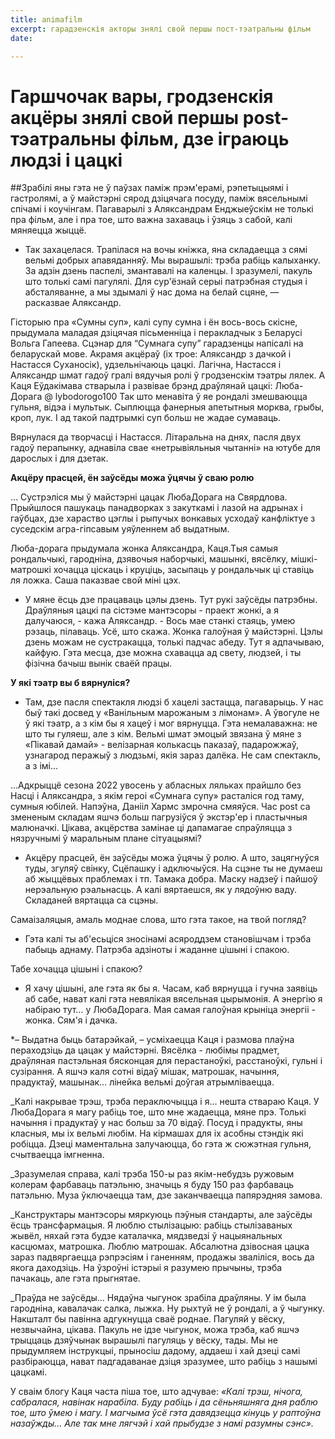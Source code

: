 ```yaml
---
title: animafilm
excerpt: гарадзенскія акторы знялі свой першы пост-тэатральны фільм
date: 

---
```

# **Гаршчочак вары, гродзенскія акцёры знялі свой першы post-тэатральны фільм, дзе іграюць людзі і цацкі**

##Зрабілі яны гэта не ў паўзах паміж прэм'ерамі, рэпетыцыямі і гастролямі, а ў майстэрні сярод дзіцячага посуду, паміж вясельнымі спічамі і коучінгам. Пагаварылі з Аляксандрам Енджыеўскім не толькі пра фільм, але і пра тое, што важна захаваць і ўзяць з сабой, калі мяняецца жыццё.

- Так захацелася. Трапілася на вочы кніжка, яна складаецца з сямі вельмі добрых апавяданняў. Мы вырашылі: трэба рабіць калыханку. За адзін дзень паспелі, змантавалі на каленцы. І зразумелі, пакуль што толькі самі пагулялі. Для сур'ёзнай серыі патрэбная студыя і абсталяванне, а мы здымалі ў нас дома на белай сцяне, — расказвае Аляксандр.

Гісторыю пра «Сумны суп», калі супу сумна і ён вось-вось скісне, прыдумала маладая дзіцячая пісьменніца і перакладчык з Беларусі Вольга Гапеева. Сцэнар для “Сумнага супу” гарадзенцы напісалі на беларускай мове. Акрамя акцёраў (іх трое: Аляксандр з дачкой і Настасся Суханосік), удзельнічаюць цацкі.
Лагічна, Настасся і Аляксандр шмат гадоў гралі вядучыя ролі ў гродзенскім тэатры лялек. А Каця Еўдакімава стварыла і развівае брэнд драўлянай цацкі: Люба-Дорага @ lybodorogo100 Так што менавіта ў яе рондалі змешваюцца гульня, відэа і мультык. Сыплюцца фанерныя апетытныя морква, грыбы, кроп, лук. І ад такой падтрымкі суп больш не жадае сумаваць.

Вярнулася да творчасці і Настасся. Літаральна на днях, пасля двух гадоў перапынку, аднавіла свае «нетрывіяльныя чытанні» на ютубе для дарослых і для дзетак. 

**Акцёру прасцей, ён заўсёды можа ўцячы ў сваю ролю**

… Сустрэліся мы ў майстэрні цацак ЛюбаДорага на Свярдлова. Прыйшлося пашукаць  панадворках з закуткамі і лазой на адрынах і гаўбцах, дзе хараство цэглы і рыпучых вонкавых усходаў канфліктуе з суседскім агра-гіпсавым уяўленнем аб выдатным.

Люба-дорага прыдумала жонка Аляксандра, Каця.Тыя самыя рондальчыкі, гародніна, дзявочыя наборчыкі, машынкі, вясёлку, мішкі-матрошкі хочацца ціскаць і круціць, засыпаць у рондальчык ці ставіць ля ложка. Саша паказвае свой міні цэх.

- У мяне ёсць дзе працаваць цэлы дзень. Тут рукі заўсёды патрэбны. Драўляныя цацкі па сістэме мантэсоры - праект жонкі, а я далучаюся, - кажа Аляксандр. - Вось мае станкі стаяць, умею рэзаць, пілаваць. Усё, што скажа. Жонка галоўная ў майстэрні. Цэлы дзень можам не сустракацца, толькі падчас абеду. Тут я адпачываю, кайфую. Гэта месца, дзе можна схавацца ад свету, людзей, і ты фізічна бачыш вынік сваёй працы.

**У які тэатр вы б вярнуліся?**

- Там, дзе пасля спектакля людзі б хацелі застацца, пагаварыць. У нас быў такі досвед у «Ванільным марожаным з лімонам». А ўвогуле не ў які тэатр, а з кім бы я хацеў і мог вярнуцца. Гэта немалаважна: не што ты гуляеш, але з кім. Вельмі шмат эмоцый звязана ў мяне з «Пікавай дамай» - велізарная колькасць паказаў, падарожжаў, узнагарод перажыў з людзьмі, якія зараз далёка. Не сам спектакль, а з імі...

…Адкрыццё сезона 2022 увосень у абласных ляльках прайшло без Насці і Аляксандра, з якім героі «Сумнага супу» расталіся год таму, сумныя юбілей. Напэўна, Данііл Хармс змрочна смяяўся. Час post са змененым складам яшчэ больш пагрузіўся ў экстэр'ер і пластычныя малюначкі.
Цікава, акцёрства замінае ці дапамагае спраўляцца з нязручнымі ў маральным плане сітуацыямі?

- Акцёру прасцей, ён заўсёды можа ўцячы ў ролю. А што, зацягнуўся туды, згуляў свінку, Сцёпашку і адключыўся. На сцэне ты не думаеш аб жыццёвых праблемах і тп. Тамака добра. Маску надзеў і пайшоў нерэальную рэальнасць. А калі вяртаешся, як у лядоўню ваду. Складаней вяртацца са сцэны.

Самаізаляцыя, амаль моднае слова, што гэта такое, на твой погляд?
- Гэта калі ты аб'есьціся зносінамі асяроддзем становішчам і трэба пабыць аднаму. Патрэба адзіноты і жаданне цішыні і спакою.

Табе хочацца цішыні і спакою?

- Я хачу цішыні, але гэта як бы я. Часам, каб вярнуцца і гучна заявіць аб сабе, нават калі гэта невялікая вясельная цырымонія. А энергію я набіраю тут… у ЛюбаДорага. Мая самая галоўная крыніца энергіі - жонка. Сям'я і дачка.

*– Выдатна быць батарэйкай, – усміхаецца Каця і размова плаўна пераходзіць да цацак у майстэрні. Вясёлка - любімы прадмет, драўляная пастэльная бясконцая для перастаноўкі, расстаноўкі, гульні і сузірання. А яшчэ каля сотні відаў мішак, матрошак, начыння, прадуктаў, машынак… лінейка вельмі доўгая атрымліваецца.

_Калі накрывае трэш, трэба пераключыцца і я… нешта ствараю
Каця. У ЛюбаДорага я магу рабіць тое, што мне жадаецца, мяне прэ. Толькі начыння і прадуктаў у нас больш за 70 відаў. Посуд і прадукты, яны класныя, мы іх вельмі любім. На кірмашах для іх асобны стэндік які робіцца. Дзеці маментальна залучаюцца, бо гэта ж сюжэтная гульня, счытваецца імгненна.

_Зразумелая справа, калі трэба 150-ы раз якім-небудзь ружовым колерам фарбаваць патэльню, значыць я буду 150 раз фарбаваць патэльню. Муза ўключаецца там, дзе заканчваецца папярэдняя замова.

_Канструктары мантэсоры мяркуюць пэўныя стандарты, але заўсёды ёсць трансфармацыя. Я люблю стылізацыю: рабіць стылізаваных жывёл, няхай гэта будзе каталачка, мядзведзі ў нацыянальных касцюмах, матрошка. Люблю матрошак. Абсалютна дзівосная цацка зараз падвяргаецца рэпрэсіям і ганенням, продажы зваліліся, вось да якога даходзіць. На ўзроўні істэрыі я разумею прычыны, трэба пачакаць, але гэта прыгнятае.

_Праўда не заўсёды... Нядаўна чыгунок зрабіла драўляны. У ім была гародніна, кавалачак салка, лыжка. Ну рыхтуй не ў рондалі, а ў чыгунку. Накшталт бы павінна адгукнуцца сваё роднае. Пагуляй у вёску, незвычайна, цікава. Пакуль не ідзе чыгунок, можа трэба, каб яшчэ трыццаць дзяўчынак вырашылі пагуляць у вёску, тады.
Мы не прыдумляем інструкцыі, прыносіш дадому, аддаеш і хай дзеці самі разбіраюцца, нават падгадаванае дзіця зразумее, што рабіць з нашымі цацкамі.

У сваім блогу Каця часта піша тое, што адчувае: _«Калі трэш, нічога, сабралася, навінак нарабіла. Буду рабіць і да сёньняшняга дня раблю тое, што ўмею і магу. І магчыма ўсё гэта давядзецца кінуць у раптоўна назаўжды... Але так мне лягчэй і хай прыбудзе з намі разумны сэнс»._